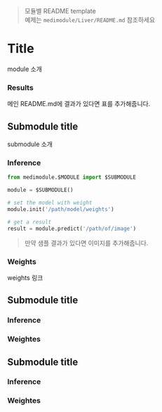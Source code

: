 > 모듈별 README template  
> 예제는 `medimodule/Liver/README.md` 참조하세요

# Title
module 소개

### Results
메인 README.md에 결과가 있다면 표를 추가해줍니다.

## Submodule title
submodule 소개

### Inference
```python
from medimodule.$MODULE import $SUBMODULE

module = $SUBMODULE()

# set the model with weight
module.init('/path/model/weights')

# get a result
result = module.predict('/path/of/image')
```
> 만약 샘플 결과가 있다면 이미지를 추가해줍니다.

### Weights
weights 링크


## Submodule title

### Inference

### Weightes

## Submodule title

### Inference

### Weightes
